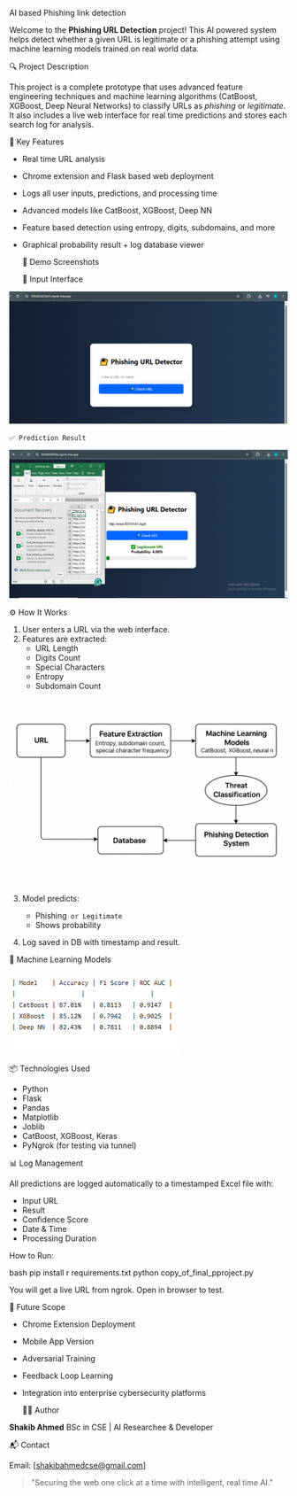   AI  based  Phishing  link  detection

Welcome to the **Phishing URL Detection** project! This AI  powered system helps detect whether a given URL is legitimate or a phishing attempt using machine learning models trained on real  world data.
      

   🔍 Project Description

This project is a complete prototype that uses advanced feature engineering techniques and machine learning algorithms (CatBoost, XGBoost, Deep Neural Networks) to classify URLs as *phishing* or *legitimate*. It also includes a live web interface for real  time predictions and stores each search log for analysis.

      

   📌 Key Features

* Real  time URL analysis
* Chrome extension and Flask  based web deployment
* Logs all user inputs, predictions, and processing time
* Advanced models like CatBoost, XGBoost, Deep NN
* Feature  based detection using entropy, digits, subdomains, and more
* Graphical probability result + log database viewer

      

   🚀 Demo Screenshots

  

  🔗 Input Interface

![input](https://github.com/ShakibAhmed1230/AI-based-Phishing-link-detection/blob/main/Screenshot%20(193).png?raw=true)

    ✅ Prediction Result
    
 ![image alt](https://github.com/ShakibAhmed1230/AI-based-Phishing-link-detection/blob/main/Screenshot%20(184).png?raw=true)


   ⚙️ How It Works

1. User enters a URL via the web interface.
2. Features are extracted:
   * URL Length
   * Digits Count
   * Special Characters
   * Entropy
   * Subdomain Count

![image alt](https://github.com/ShakibAhmed1230/AI-based-Phishing-link-detection/blob/main/Diagram.png?raw=true)
     
3. Model predicts:
   * Phishing` or Legitimate`
   * Shows probability
     
4. Log saved in DB with timestamp and result.

      

 🧠 Machine Learning Models


  ![image alt](https://github.com/ShakibAhmed1230/AI-based-Phishing-link-detection/blob/main/Screenshot%20(191).png?raw=true)
      

   📦 Technologies Used

* Python
* Flask
* Pandas
* Matplotlib
* Joblib
* CatBoost, XGBoost, Keras
* PyNgrok (for testing via tunnel)

      

📊 Log Management

All predictions are logged automatically to a timestamped Excel file with:

* Input URL
* Result
* Confidence Score
* Date & Time
* Processing Duration

 


How to Run:

bash
pip install   r requirements.txt
python copy_of_final_pproject.py


You will get a live URL from ngrok. Open in browser to test.

      

   📌 Future Scope

* Chrome Extension Deployment
* Mobile App Version
* Adversarial Training
* Feedback Loop Learning
* Integration into enterprise cybersecurity platforms

      

   👨‍💻 Author

**Shakib Ahmed**
BSc in CSE | AI Researchee & Developer 

      

   📬 Contact

Email: [shakibahmedcse@gmail.com]


      

> "Securing the web one click at a time with intelligent, real  time AI."

      
